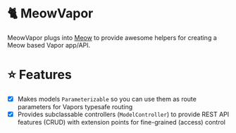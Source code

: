 # 🐈 MeowVapor

MeowVapor plugs into [Meow](https://github.com/openkitten/meow) to provide awesome helpers for creating a Meow based Vapor app/API.

# ⭐️ Features

- [x] Makes models `Parameterizable` so you can use them as route parameters for Vapors typesafe routing
- [x] Provides subclassable controllers (`ModelController`) to provide REST API features (CRUD) with extension points for fine-grained (access) control
